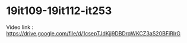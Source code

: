 # 19it109-19it112-it253
Video link :
https://drive.google.com/file/d/1csepTJdKjj9DBDrqWKCZ3aS20BFiRIrG
